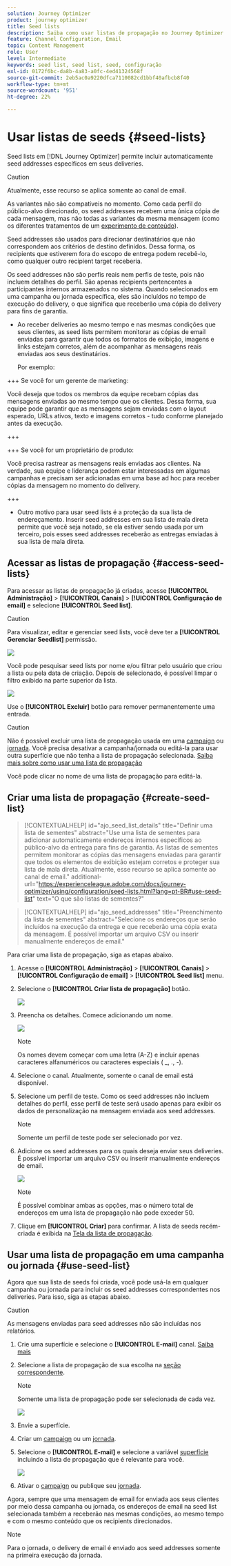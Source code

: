 ```yaml
---
solution: Journey Optimizer
product: journey optimizer
title: Seed lists
description: Saiba como usar listas de propagação no Journey Optimizer
feature: Channel Configuration, Email
topic: Content Management
role: User
level: Intermediate
keywords: seed list, seed list, seed, configuração
exl-id: 0172f6bc-da8b-4a83-a0fc-4ed41324568f
source-git-commit: 2eb5ac0a9220dfca7110082cd1bbf40afbcb8f40
workflow-type: tm+mt
source-wordcount: '951'
ht-degree: 22%

---
```


# Usar listas de seeds {#seed-lists}

Seed lists em [!DNL Journey Optimizer] permite incluir automaticamente seed addresses específicos em seus deliveries.

>[!CAUTION]
>
>Atualmente, esse recurso se aplica somente ao canal de email.
>
>As variantes não são compatíveis no momento. Como cada perfil do público-alvo direcionado, os seed addresses recebem uma única cópia de cada mensagem, mas não todas as variantes da mesma mensagem (como os diferentes tratamentos de um [experimento de conteúdo](../campaigns/get-started-experiment.md)).

Seed addresses são usados para direcionar destinatários que não correspondem aos critérios de destino definidos. Dessa forma, os recipients que estiverem fora do escopo de entrega podem recebê-lo, como qualquer outro recipient target receberia.

Os seed addresses não são perfis reais nem perfis de teste, pois não incluem detalhes do perfil. São apenas recipients pertencentes a participantes internos armazenados no sistema. Quando selecionados em uma campanha ou jornada específica, eles são incluídos no tempo de execução do delivery, o que significa que receberão uma cópia do delivery para fins de garantia.

* Ao receber deliveries ao mesmo tempo e nas mesmas condições que seus clientes, as seed lists permitem monitorar as cópias de email enviadas para garantir que todos os formatos de exibição, imagens e links estejam corretos, além de acompanhar as mensagens reais enviadas aos seus destinatários.

  Por exemplo:

+++ Se você for um gerente de marketing:

  Você deseja que todos os membros da equipe recebam cópias das mensagens enviadas ao mesmo tempo que os clientes. Dessa forma, sua equipe pode garantir que as mensagens sejam enviadas com o layout esperado, URLs ativos, texto e imagens corretos - tudo conforme planejado antes da execução.

+++

+++ Se você for um proprietário de produto:

  Você precisa rastrear as mensagens reais enviadas aos clientes. Na verdade, sua equipe e liderança podem estar interessadas em algumas campanhas e precisam ser adicionadas em uma base ad hoc para receber cópias da mensagem no momento do delivery.

+++

* Outro motivo para usar seed lists é a proteção da sua lista de endereçamento. Inserir seed addresses em sua lista de mala direta permite que você seja notado, se ela estiver sendo usada por um terceiro, pois esses seed addresses receberão as entregas enviadas à sua lista de mala direta.

## Acessar as listas de propagação {#access-seed-lists}

Para acessar as listas de propagação já criadas, acesse **[!UICONTROL Administração]** > **[!UICONTROL Canais]** > **[!UICONTROL Configuração de email]** e selecione **[!UICONTROL Seed list]**.

<!--
>[!CAUTION]
>
>Permissions to view, export and manage the seed lists are restricted to [Journey Administrators](../administration/ootb-product-profiles.md#journey-administrator). Learn more on managing [!DNL Journey Optimizer] users' access rights in [this section](../administration/permissions-overview.md).-->

>[!CAUTION]
>
>Para visualizar, editar e gerenciar seed lists, você deve ter a **[!UICONTROL Gerenciar Seedlist]** permissão.

![](assets/seed-list-access.png)

Você pode pesquisar seed lists por nome e/ou filtrar pelo usuário que criou a lista ou pela data de criação. Depois de selecionado, é possível limpar o filtro exibido na parte superior da lista.

![](assets/seed-list-filtering.png)

Use o **[!UICONTROL Excluir]** botão para remover permanentemente uma entrada.

>[!CAUTION]
>
>Não é possível excluir uma lista de propagação usada em uma [campaign](../campaigns/review-activate-campaign.md) ou [jornada](../building-journeys/publishing-the-journey.md). Você precisa desativar a campanha/jornada ou editá-la para usar outra superfície que não tenha a lista de propagação selecionada. [Saiba mais sobre como usar uma lista de propagação](#use-seed-list)

Você pode clicar no nome de uma lista de propagação para editá-la. <!--Use the **[!UICONTROL Edit]** button to edit a seed list.-->

## Criar uma lista de propagação {#create-seed-list}

>[!CONTEXTUALHELP]
>id="ajo_seed_list_details"
>title="Definir uma lista de sementes"
>abstract="Use uma lista de sementes para adicionar automaticamente endereços internos específicos ao público-alvo da entrega para fins de garantia. As listas de sementes permitem monitorar as cópias das mensagens enviadas para garantir que todos os elementos de exibição estejam corretos e proteger sua lista de mala direta. Atualmente, esse recurso se aplica somente ao canal de email."
>additional-url="https://experienceleague.adobe.com/docs/journey-optimizer/using/configuration/seed-lists.html?lang=pt-BR#use-seed-list" text="O que são listas de sementes?"

>[!CONTEXTUALHELP]
>id="ajo_seed_addresses"
>title="Preenchimento da lista de sementes"
>abstract="Selecione os endereços que serão incluídos na execução da entrega e que receberão uma cópia exata da mensagem. É possível importar um arquivo CSV ou inserir manualmente endereços de email."

Para criar uma lista de propagação, siga as etapas abaixo.

1. Acesse o **[!UICONTROL Administração]** > **[!UICONTROL Canais]** > **[!UICONTROL Configuração de email]** > **[!UICONTROL Seed list]** menu.

1. Selecione o **[!UICONTROL Criar lista de propagação]** botão.

   ![](assets/seed-list-create-button.png)

1. Preencha os detalhes. Comece adicionando um nome.

   ![](assets/seed-list-details.png)

   >[!NOTE]
   >
   >Os nomes devem começar com uma letra (A-Z) e incluir apenas caracteres alfanuméricos ou caracteres especiais ( _, ., -).

1. Selecione o canal. Atualmente, somente o canal de email está disponível.

1. Selecione um perfil de teste. Como os seed addresses não incluem detalhes do perfil, esse perfil de teste será usado apenas para exibir os dados de personalização na mensagem enviada aos seed addresses.

   >[!NOTE]
   >
   >Somente um perfil de teste pode ser selecionado por vez.

1. Adicione os seed addresses para os quais deseja enviar seus deliveries. É possível importar um arquivo CSV ou inserir manualmente endereços de email.

   ![](assets/seed-list-email-addresses.png)

   >[!NOTE]
   >
   >É possível combinar ambas as opções, mas o número total de endereços em uma lista de propagação não pode exceder 50.

1. Clique em **[!UICONTROL Criar]** para confirmar. A lista de seeds recém-criada é exibida na [Tela da lista de propagação](#access-seed-lists).

## Usar uma lista de propagação em uma campanha ou jornada {#use-seed-list}

Agora que sua lista de seeds foi criada, você pode usá-la em qualquer campanha ou jornada para incluir os seed addresses correspondentes nos deliveries. Para isso, siga as etapas abaixo.

>[!CAUTION]
>
>As mensagens enviadas para seed addresses não são incluídas nos relatórios.

1. Crie uma superfície e selecione o **[!UICONTROL E-mail]** canal. [Saiba mais](../email/email-settings.md)

1. Selecione a lista de propagação de sua escolha na [seção correspondente](../email/email-settings.md#seed-list).

   >[!NOTE]
   >
   >Somente uma lista de propagação pode ser selecionada de cada vez.

   ![](assets/seed-list-surface.png)

1. Envie a superfície.

1. Criar um [campaign](../campaigns/create-campaign.md) ou um [jornada](../building-journeys/journey-gs.md).

1. Selecione o **[!UICONTROL E-mail]** e selecione a variável [superfície](channel-surfaces.md) incluindo a lista de propagação que é relevante para você.

   ![](assets/seed-list-campaign-email.png)

1. Ativar o [campaign](../campaigns/review-activate-campaign.md) ou publique seu [jornada](../building-journeys/publishing-the-journey.md).

Agora, sempre que uma mensagem de email for enviada aos seus clientes por meio dessa campanha ou jornada, os endereços de email na seed list selecionada também a receberão nas mesmas condições, ao mesmo tempo e com o mesmo conteúdo que os recipients direcionados.

>[!NOTE]
>
>Para o jornada, o delivery de email é enviado aos seed addresses somente na primeira execução da jornada.
